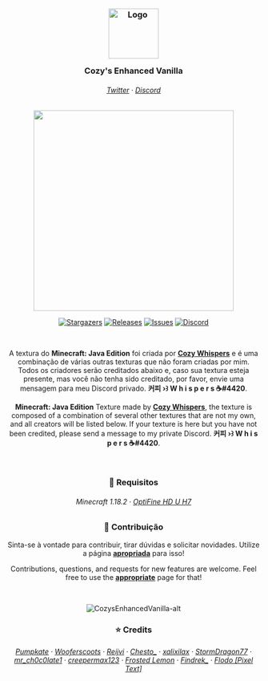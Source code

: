 <h3 align="center">
	<img src="https://media.discordapp.net/attachments/1042553603879080016/1089335602677285024/CozyImage2.png" width="100" alt="Logo"/><br/>
	<img src="https://i.imgur.com/a97tdtX.png" height="30" width="0px"/>
	Cozy's Enhanced Vanilla
	<img src="https://i.imgur.com/a97tdtX.png" height="30" width="0px"/>
</h3>

<h6 align="center">
  <a href="https://twitter.com/https_whispers">Twitter</a>
  ·
  <a href="https://discord.gg/fDqbN4krCB">Discord</a>
</h6>

<p align="center">
  <img src="https://i.imgur.com/2ZHhPj1.png" width="400" />
</p>

<p align="center">
	<a href="https://github.com/CozyWhispers/CozysEnhancedVanilla/stargazers">
		<img alt="Stargazers" src="https://img.shields.io/github/stars/kaffeerealms?style=for-the-badge&logo=starship&color=C9CBFF&logoColor=D9E0EE&labelColor=302D41"></a>
	<a href="https://github.com/CozyWhispers/CozysEnhancedVanilla/releases/latest">
		<img alt="Releases" src="https://img.shields.io/github/release/kaffeewire/kaffeetexture.svg?style=for-the-badge&logo=github&color=F2CDCD&logoColor=D9E0EE&labelColor=302D41"/></a>
	<a href="https://github.com/CozyWhispers/CozysEnhancedVanilla/issues">
		<img alt="Issues" src="https://img.shields.io/github/issues/KaffeeWire/KaffeeTexture?style=for-the-badge&logo=gitbook&color=B5E8E0&logoColor=D9E0EE&labelColor=302D41"></a>
	<a href="https://discord.gg/fDqbN4krCB">
		<img alt="Discord" src="https://img.shields.io/discord/1089297487195549787?style=for-the-badge&logo=discord&color=DDB6F2&logoColor=D9E0EE&labelColor=302D41"></a>
</p>

&nbsp;

<p align="center">
A textura do <b>Minecraft: Java Edition</b> foi criada por <a href="https://github.com/CozyWhispers"><b>Cozy Whispers</b></a> e é uma combinação de várias outras texturas que não foram criadas por mim. Todos os criadores serão creditados abaixo e, caso sua textura esteja presente, mas você não tenha sido creditado, por favor, envie uma mensagem para meu Discord privado. <b>커피 ›꒱ W h i s p e r s ☕#4420</b>.
</p>

<p align="center">
<b>Minecraft: Java Edition</b> Texture made by <a href="https://github.com/CozyWhispers"><b>Cozy Whispers</b></a>, the texture is composed of a combination of several other textures that are not my own, and all creators will be listed below. If your texture is here but you have not been credited, please send a message to my private Discord. <b>커피 ›꒱ W h i s p e r s ☕#4420</b>.
</p>

&nbsp;

<h3 align="center">
📃 Requisitos
</h3>

<h6 align="center">
  <a>Minecraft 1.18.2</a>
  ·
  <a href="https://optifine.net/adloadx?f=OptiFine_1.18.2_HD_U_H7.jar">OptiFine HD U H7</a>
</h6>

<h3 align="center">
🤝 Contribuição
</h3>

<p align="center">
Sinta-se à vontade para contribuir, tirar dúvidas e solicitar novidades. Utilize a página <a href="https://github.com/CozyWhispers/CozysEnhancedVanilla/issues"><b>apropriada</b></a> para isso!
</p>

<p align="center">
Contributions, questions, and requests for new features are welcome. Feel free to use the <a href="https://github.com/CozyWhispers/CozysEnhancedVanilla/issues"><b>appropriate</b></a> page for that!
</p>

&nbsp;

<p align="center">
<img src="https://media.discordapp.net/attachments/1042553603879080016/1089339438959710259/Cozy.png" alt="CozysEnhancedVanilla-alt"/>
</p>

<h3 align="center">
⭐️ Credits
</h3>

<h6 align="center">
  <a href="www.planetminecraft.com/member/pumpkate/">Pumpkate</a>
  ·
  <a href="https://www.planetminecraft.com/member/wooferscoots/">Wooferscoots</a>
  ·
  <a href="https://www.planetminecraft.com/member/reijvi/">Reijvi</a>
  ·
  <a href="https://www.planetminecraft.com/member/chesto_/">Chesto_</a>
  ·
  <a href="https://www.planetminecraft.com/member/xalixilax/">xalixilax</a>
  ·
  <a href="https://www.planetminecraft.com/member/stormdragon77/">StormDragon77</a>
  ·
  <a href="https://www.curseforge.com/members/mr_ch0c0late1/projects">mr_ch0c0late1</a>
  ·
  <a href="https://www.planetminecraft.com/member/creepermax123/">creepermax123</a>
  ·
  <a href="https://www.planetminecraft.com/member/frosted_lemon/">Frosted Lemon</a>
  ·
  <a href="https://www.curseforge.com/members/findrek_/projects">Findrek_</a>
  ·
  <a href="https://twitter.com/FlodotelitoKifo/">Flodo [Pixel Text]</a>
</h6>
